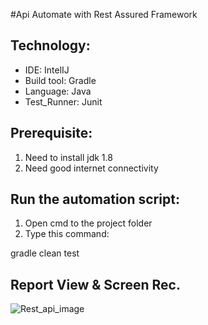 #Api Automate with Rest Assured Framework
## Technology:
- IDE: IntelIJ
- Build tool: Gradle
- Language: Java
- Test_Runner: Junit

## Prerequisite:
1. Need to install jdk 1.8
2. Need good internet connectivity

## Run the automation script:
1. Open cmd to the project folder
2. Type this command:

gradle clean test

## Report View & Screen Rec.
![Rest_api_image](https://drive.google.com/file/d/1KGqr214QlN4VVXnOmJjm4o31dEwY-yQd/view?usp=sharing)
